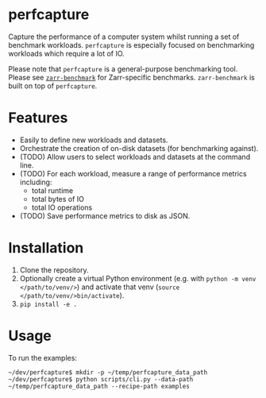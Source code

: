 # perfcapture
Capture the performance of a computer system whilst running a set of benchmark workloads.
`perfcapture` is especially focused on benchmarking workloads which require a lot of IO.

Please note that `perfcapture` is a general-purpose benchmarking tool. Please see
[`zarr-benchmark`](https://github.com/zarr-developers/zarr-benchmark) for Zarr-specific benchmarks.
`zarr-benchmark` is built on top of `perfcapture`.
# Features

* Easily to define new workloads and datasets.
* Orchestrate the creation of on-disk datasets (for benchmarking against).
* (TODO) Allow users to select workloads and datasets at the command line.
* (TODO) For each workload, measure a range of performance metrics including:
  - total runtime
  - total bytes of IO
  - total IO operations
* (TODO) Save performance metrics to disk as JSON.

# Installation

1. Clone the repository.
2. Optionally create a virtual Python environment (e.g. with `python -m venv </path/to/venv/>`) and 
   activate that venv (`source </path/to/venv/>bin/activate`).
3. `pip install -e .`

# Usage

To run the examples:

```
~/dev/perfcapture$ mkdir -p ~/temp/perfcapture_data_path
~/dev/perfcapture$ python scripts/cli.py --data-path ~/temp/perfcapture_data_path --recipe-path examples
```